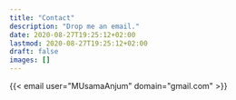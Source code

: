 ```yaml
---
title: "Contact"
description: "Drop me an email."
date: 2020-08-27T19:25:12+02:00
lastmod: 2020-08-27T19:25:12+02:00
draft: false
images: []
---
```


{{< email user="MUsamaAnjum" domain="gmail.com" >}}
